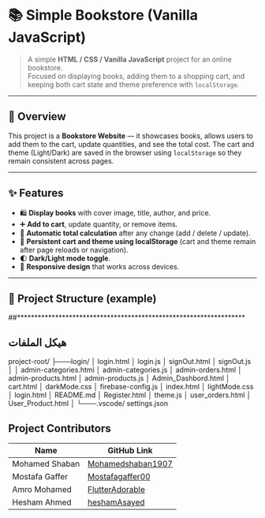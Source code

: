 # 📚 Simple Bookstore (Vanilla JavaScript)

> A simple **HTML / CSS / Vanilla JavaScript** project for an online bookstore.  
> Focused on displaying books, adding them to a shopping cart, and keeping both cart state and theme preference with `localStorage`.

---

## 📌 Overview
This project is a **Bookstore Website** — it showcases books, allows users to add them to the cart, update quantities, and see the total cost. The cart and theme (Light/Dark) are saved in the browser using `localStorage` so they remain consistent across pages.

---

## ✨ Features
- 🛍️ **Display books** with cover image, title, author, and price.  
- ➕ **Add to cart**, update quantity, or remove items.  
- 🧮 **Automatic total calculation** after any change (add / delete / update).  
- 💾 **Persistent cart and theme using localStorage** (cart and theme remain after page reloads or navigation).  
- 🌓 **Dark/Light mode toggle**.  
- 📱 **Responsive design** that works across devices.

---

## 📂 Project Structure (example)

##******************************************************************

## هيكل الملفات
project-root/
├───login/
│       login.html
│       login.js
│       signOut.html
│       signOut.js
│
│   admin-categories.html
│   admin-categories.js
│   admin-orders.html
│   admin-products.html
│   admin-products.js
│   Admin_Dashbord.html
│   cart.html
│   darkMode.css
│   firebase-config.js
│   index.html
│   lightMode.css
│   login.html
│   README.md
│   Register.html
│   theme.js
│   user_orders.html
│   User_Product.html
│
└───.vscode/
        settings.json


## Project Contributors

| Name              | GitHub Link |
|-------------------|------------------------|
| Mohamed Shaban    | [Mohamedshaban1907](https://github.com/Mohamedshaban1907) |
| Mostafa Gaffer    | [Mostafagaffer00](https://github.com/Mostafagaffer00) |
| Amro Mohamed      | [FlutterAdorable](https://github.com/FlutterAdorable) |
| Hesham Ahmed      | [heshamAsayed](https://github.com/heshamAsayed) |
